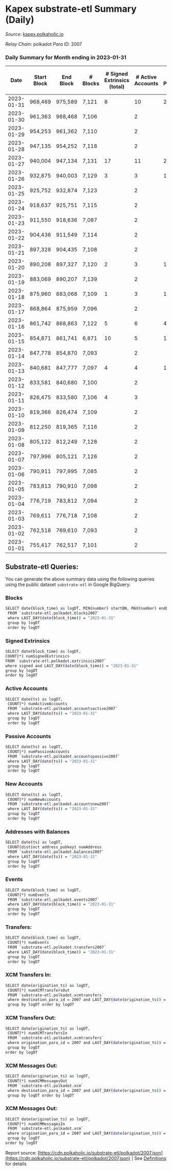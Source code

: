 # Kapex substrate-etl Summary (Daily)

_Source_: [kapex.polkaholic.io](https://kapex.polkaholic.io)

*Relay Chain*: polkadot
*Para ID*: 2007



### Daily Summary for Month ending in 2023-01-31


| Date | Start Block | End Block | # Blocks | # Signed Extrinsics (total) | # Active Accounts | # Passive | # New | # Addresses with Balances | # Events | # Transfers | # XCM Transfers In | # XCM Transfers Out | # XCM In | # XCM Out | Issues | 
| ---- | ----------- | --------- | -------- | --------------------------- | ----------------- | --------- | ----- | ------------------------- | -------- | ----------- | ------------------ | ------------------- | -------- | --------- | ------ |
| 2023-01-31 | 968,469 | 975,589 | 7,121 | 8 | 10 | 2 | 1 | 1,052 | 13,124 | 8  |   |   |  |  |  |
| 2023-01-30 | 961,363 | 968,468 | 7,106 |  | 2 |  |  | 1,051 | 14,216 |   |   |   |  |  |  |
| 2023-01-29 | 954,253 | 961,362 | 7,110 |  | 2 |  |  | 1,051 | 14,224 |   |   |   |  |  |  |
| 2023-01-28 | 947,135 | 954,252 | 7,118 |  | 2 |  |  | 1,051 | 11,869 |   |   |   |  |  |  |
| 2023-01-27 | 940,004 | 947,134 | 7,131 | 17 | 11 | 2 | 1 | 1,051 | 10,618 | 11  |   |   |  |  |  |
| 2023-01-26 | 932,875 | 940,003 | 7,129 | 3 | 3 | 19 | 11 | 1,050 | 14,332 | 19  |   |   |  |  |  |
| 2023-01-25 | 925,752 | 932,874 | 7,123 |  | 2 |  |  | 1,039 | 10,846 |   |   |   |  |  |  |
| 2023-01-24 | 918,637 | 925,751 | 7,115 |  | 2 |  |  | 1,039 | 14,234 |   |   |   |  |  |  |
| 2023-01-23 | 911,550 | 918,636 | 7,087 |  | 2 |  |  | 1,039 | 12,994 |   |   |   |  |  |  |
| 2023-01-22 | 904,436 | 911,549 | 7,114 |  | 2 |  |  | 1,039 | 14,232 |   |   |   |  |  |  |
| 2023-01-21 | 897,328 | 904,435 | 7,108 |  | 2 |  |  | 1,039 | 14,220 |   |   |   |  |  |  |
| 2023-01-20 | 890,208 | 897,327 | 7,120 | 2 | 3 | 1 | 1 | 1,039 | 11,281 | 2  |   |   |  |  |  |
| 2023-01-19 | 883,069 | 890,207 | 7,139 |  | 2 |  |  | 1,038 | 14,282 |   |   |   |  |  |  |
| 2023-01-18 | 875,960 | 883,068 | 7,109 | 1 | 3 | 1 | 1 | 1,038 | 14,228 | 1  |   |   |  |  |  |
| 2023-01-17 | 868,864 | 875,959 | 7,096 |  | 2 |  |  | 1,037 | 14,196 |   |   |   |  |  |  |
| 2023-01-16 | 861,742 | 868,863 | 7,122 | 5 | 6 | 4 | 3 | 1,037 | 14,274 | 5  |   |   |  |  |  |
| 2023-01-15 | 854,871 | 861,741 | 6,871 | 10 | 5 | 1,028 | 1,029 | 1,034 | 17,904 | 1,031  |   |   |  |  |  |
| 2023-01-14 | 847,778 | 854,870 | 7,093 |  | 2 |  |  | 5 | 14,190 |   |   |   |  |  |  |
| 2023-01-13 | 840,681 | 847,777 | 7,097 | 4 | 4 | 1 | 2 | 5 | 14,231 | 2  |   |   |  |  |  |
| 2023-01-12 | 833,581 | 840,680 | 7,100 |  | 2 |  |  | 3 | 14,204 |   |   |   |  |  |  |
| 2023-01-11 | 826,475 | 833,580 | 7,106 | 4 | 3 |  |  | 3 | 14,236 |   |   |   |  |  |  |
| 2023-01-10 | 819,366 | 826,474 | 7,109 |  | 2 |  |  | 3 | 14,222 |   |   |   |  |  |  |
| 2023-01-09 | 812,250 | 819,365 | 7,116 |  | 2 |  |  | 3 | 14,236 |   |   |   |  |  |  |
| 2023-01-08 | 805,122 | 812,249 | 7,128 |  | 2 |  |  | 3 | 14,260 |   |   |   |  |  |  |
| 2023-01-07 | 797,996 | 805,121 | 7,126 |  | 2 |  |  | 3 | 14,256 |   |   |   |  |  |  |
| 2023-01-06 | 790,911 | 797,995 | 7,085 |  | 2 |  |  | 3 | 14,174 |   |   |   |  |  |  |
| 2023-01-05 | 783,813 | 790,910 | 7,098 |  | 2 |  |  | 3 | 14,200 |   |   |   |  |  |  |
| 2023-01-04 | 776,719 | 783,812 | 7,094 |  | 2 |  |  | 3 | 14,192 |   |   |   |  |  |  |
| 2023-01-03 | 769,611 | 776,718 | 7,108 |  | 2 |  |  | 3 | 14,220 |   |   |   |  |  |  |
| 2023-01-02 | 762,518 | 769,610 | 7,093 |  | 2 |  |  | 3 | 14,190 |   |   |   |  |  |  |
| 2023-01-01 | 755,417 | 762,517 | 7,101 |  | 2 |  |  | 3 | 14,206 |   |   |   |  |  |  |

## Substrate-etl Queries:
You can generate the above summary data using the following queries using the public dataset `substrate-etl` in Google BigQuery:

### Blocks
```bash
SELECT date(block_time) as logDT, MIN(number) startBN, MAX(number) endBN, COUNT(*) numBlocks 
 FROM `substrate-etl.polkadot.blocks2007`  
 where LAST_DAY(date(block_time)) = "2023-01-31" 
 group by logDT 
 order by logDT
```

### Signed Extrinsics
```bash
SELECT date(block_time) as logDT, 
COUNT(*) numSignedExtrinsics 
FROM `substrate-etl.polkadot.extrinsics2007`  
where signed and LAST_DAY(date(block_time)) = "2023-01-31" 
group by logDT 
order by logDT
```

### Active Accounts
```bash
SELECT date(ts) as logDT, 
 COUNT(*) numActiveAccounts 
 FROM `substrate-etl.polkadot.accountsactive2007` 
 where LAST_DAY(date(ts)) = "2023-01-31" 
 group by logDT 
 order by logDT
```

### Passive Accounts
```bash
SELECT date(ts) as logDT, 
 COUNT(*) numPassiveAccounts 
 FROM `substrate-etl.polkadot.accountspassive2007` 
 where LAST_DAY(date(ts)) = "2023-01-31" 
 group by logDT 
 order by logDT
```

### New Accounts
```bash
SELECT date(ts) as logDT, 
 COUNT(*) numNewAccounts 
 FROM `substrate-etl.polkadot.accountsnew2007` 
 where LAST_DAY(date(ts)) = "2023-01-31" 
 group by logDT
 order by logDT
```

### Addresses with Balances
```bash
SELECT date(ts) as logDT,
 COUNT(distinct address_pubkey) numAddress 
 FROM `substrate-etl.polkadot.balances2007` 
 where LAST_DAY(date(ts)) = "2023-01-31" 
 group by logDT 
 order by logDT
```

### Events
```bash
SELECT date(block_time) as logDT, 
 COUNT(*) numEvents 
 FROM `substrate-etl.polkadot.events2007` 
 where LAST_DAY(date(block_time)) = "2023-01-31" 
 group by logDT 
 order by logDT
```

### Transfers:
```bash
SELECT date(block_time) as logDT, 
 COUNT(*) numEvents 
 FROM `substrate-etl.polkadot.transfers2007` 
 where LAST_DAY(date(block_time)) = "2023-01-31" 
 group by logDT 
 order by logDT
```

### XCM Transfers In:
```bash
SELECT date(origination_ts) as logDT, 
 COUNT(*) numXCMTransfersOut 
 FROM `substrate-etl.polkadot.xcmtransfers` 
 where destination_para_id = 2007 and LAST_DAY(date(origination_ts)) = "2023-01-31" 
 group by logDT order by logDT
```

### XCM Transfers Out:
```bash
SELECT date(origination_ts) as logDT, 
 COUNT(*) numXCMTransfersIn 
 FROM `substrate-etl.polkadot.xcmtransfers` 
 where origination_para_id = 2007 and LAST_DAY(date(origination_ts)) = "2023-01-31" 
 group by logDT 
order by logDT
```

### XCM Messages Out:
```bash
SELECT date(origination_ts) as logDT, 
 COUNT(*) numXCMMessagesOut 
 FROM `substrate-etl.polkadot.xcm` 
 where destination_para_id = 2007 and LAST_DAY(date(origination_ts)) = "2023-01-31" 
 group by logDT order by logDT
```

### XCM Messages Out:
```bash
SELECT date(origination_ts) as logDT, 
 COUNT(*) numXCMMessagesIn 
 FROM `substrate-etl.polkadot.xcm` 
 where origination_para_id = 2007 and LAST_DAY(date(origination_ts)) = "2023-01-31" 
 group by logDT 
order by logDT
```


Report source: [https://cdn.polkaholic.io/substrate-etl/polkadot/2007.json](https://cdn.polkaholic.io/substrate-etl/polkadot/2007.json) | See [Definitions](/DEFINITIONS.md) for details
